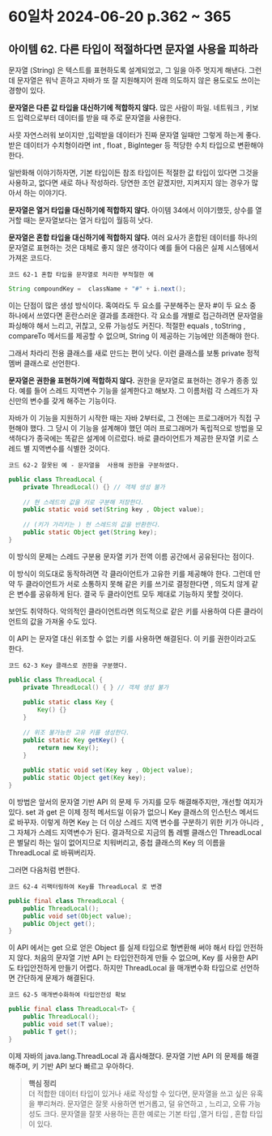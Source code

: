 # 60일차 2024-06-20 p.362 ~ 365

## 아이템 62. 다른 타입이 적절하다면 문자열 사용을 피하라

문자열 (String) 은 텍스트를 표현하도록 설계되었고, 그 일을 아주 멋지게 해낸다.
그런데 문자열은 워낙 흔하고 자바가 또 잘 지원해지어 원래 의도하지 않은 용도로도 쓰이는 경향이 있다. 

**문자열은 다른 값 타입을 대신하기에 적합하지 않다.**
많은 사람이 파일. 네트워크 , 키보드 입력으로부터 데이터를 받을 때 주로 문자열을 사용한다. 

사뭇 자연스러워 보이지만 ,입력받을 데이터가 진짜 문자열 일때만 그렇게 하는게 좋다. 
받은 데이터가 수치형이라면 int , float , BigInteger 등 적당한 수치 타입으로 변환해야 한다. 

일반화해 이야기하자면, 기본 타입이든 참조 타입이든 적절한 값 타입이 있다면 그것을 사용하고, 없다면 새로 하나 작성하라.
당연한 조언 같겠지만, 지켜지지 않는 경우가 많아서 하는 이야기다.

**문자열은 열거 타입을 대신하기에 적합하지 않다.** 아이템 34에서 이야기했듯, 상수를 열거할 때는 문자열보다는 열거 타입이 
월등히 낫다. 

**문자열은 혼합 타입을 대신하기에 적합하지 않다.** 여러 요사가 혼합된 데이터를 하나의 문자열로 표현하는 것은 대체로 좋지 않은 생각이다
예를 들어 다음은 실제 시스템에서 가져온 코드다. 

`코드 62-1 혼합 타입을 문자열로 처리한 부적절한 예`

```java
String compoundKey =  className + "#" + i.next();
```

이는 단점이 많은 생성 방식이다. 
혹여라도 두 요소를 구분해주는 문자 #이 두 요소 중 하나에서 쓰였다면 혼란스러운 결과를 초래한다.
각 요소를 개별로 접근하려면 문자열을 파싱해야 해서 느리고, 귀찮고, 오류 가능성도 커진다. 
적절한 equals , toString , compareTo 메서드를 제공할 수 없으며, String 이 제공하는 기능에만 의존해야 한다.

그래서 차라리 전용 클래스를 새로 만드는 편이 낫다. 
이런 클래스를 보통 private 정적 멤버 클래스로 선언한다.

**문자열은 권한을 표현하기에 적합하지 않다.** 
권한을 문자열로 표현하는 경우가 종종 있다. 예를 들어 스레드 지역변수 기능을 설계한다고 해보자.
그 이름처럼 각 스레드가 자신만의 변수를 갖게 해주는 기능이다. 

자바가 이 기능을 지원하기 시작한 때는 자바 2부터로, 그 전에는 프로그래머가 직접 구현해야 했다. 
그 당시 이 기능을 설계해야 했던 여러 프로그래머가 독립적으로 방법을 모색하다가 종국에는 똑같은 설계에 이르렀다.
바로 클라이언트가 제공한 문자열 키로 스레드 별 지역변수를 식별한 것이다.

`코드 62-2 잘못된 예 - 문자열을  사용해 권한을 구분하였다.`

```java
public class ThreadLocal {
    private ThreadLocal() {} // 객체 생성 불가
    
    // 현 스레드의 값을 키로 구분해 저장한다.
    public static void set(String key , Object value);
    
    // (키가 가리키는 ) 현 스레드의 값을 반환한다.
    public static Object get(String key);
}
```

이 방식의 문제는 스레드 구분용 문자열 키가 전역 이름 공간에서 공유된다는 점이다. 

이 방식이 의도대로 동작하려면 각 클라이언트가 고유한 키를 제공해야 한다. 
그런데 만약 두 클라이언트가 서로 소통하지 못해 같은 키를 쓰기로 결정한다면 , 의도치 않게
같은 변수를 공유하게 된다. 결국 두 클라이언트 모두 제대로 기능하지 못할 것이다.

보안도 취약하다. 악의적인 클라이언트라면 의도적으로 같은 키를 사용하여 다른 클라이언트의 값을 가져올 수도 있다.

이 API 는 문자열 대신 위조할 수 없는 키를 사용하면 해결된다. 이 키를 권한이라고도 한다.

`코드 62-3 Key 클래스로 권한을 구분했다.`

```java
public class ThreadLocal {
    private ThreadLocal() { } // 객체 생성 불가
    
    public static class Key {
        Key() {}
    }
    
    // 위조 불가능한 고유 키를 생성한다.
    public static Key getKey() {
        return new Key();
    }
    
    public static void set(Key key , Object value);
    public static Object get(Key key);
}
```

이 방법은 앞서의 문자열 기반 API 의 문제 두 가지를 모두 해결해주지만, 개선할 여지가 있다. 
set 과 get 은 이제 정적 메서드일 이유가 없으니 Key 클래스의 인스턴스 메서드로 바꾸자.
이렇게 하면 Key 는 더 이상 스레드 지역 변수를 구분하기 위한 키가 아니라 ,
그 자체가 스레드 지역변수가 된다. 결과적으로 지금의 톱 레벨 클래스인 ThreadLocal 은 별달리 하는 일이 없어지므로 
치워버리고, 중첩 클래스의 Key 의 이름을 ThreadLocal 로 바꿔버리자. 

그러면 다음처럼 변한다.

`코드 62-4 리팩터링하여 Key를 ThreadLocal 로 변경`

```java
public final class ThreadLocal {
    public ThreadLocal();
    public void set(Object value);
    public Object get();
}
```

이 API 에서는 get 으로 얻은 Object 를 실제 타입으로 형변환해 써야 해서 타입 안전하지 않다. 
처음의 문자열 기반 API 는 타입안전하게 만들 수 없으며, Key 를 사용한 API 도 타입안전하게 만들기 어렵다.
하지만 ThreadLocal 을 매개변수화 타입으로 선언하면 간단하게 문제가 해결된다.

`코드 62-5 매개변수화하여 타입안전성 확보`

```java
public final class ThreadLocal<T> {
    public ThreadLocal();
    public void set(T value);
    public T get();
}
```

이제 자바의 java.lang.ThreadLocal 과 흡사해졌다. 문자열 기반 API 의 문제를 해결해주며, 
키 기반 API 보다 빠르고 우아하다.

> **핵심 정리**
> <br/>
> 더 적합한 데이터 타입이 있거나 새로 작성할 수 있다면, 문자열을 쓰고 싶은 유혹을 뿌리쳐라.
> 문자열은 잘못 사용하면 번거롭고, 덜 유연하고 , 느리고, 오류 가능성도 크다. 문자열을 잘못 사용하는
> 흔한 예로는 기본 타입 ,열거 타입 , 혼합 타입이 있다.


